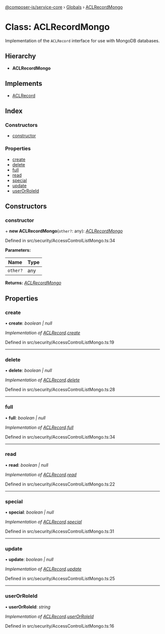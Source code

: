[@composer-js/service-core](../README.md) › [Globals](../globals.md) › [ACLRecordMongo](aclrecordmongo.md)

# Class: ACLRecordMongo

Implementation of the `ACLRecord` interface for use with MongoDB databases.

## Hierarchy

* **ACLRecordMongo**

## Implements

* [ACLRecord](../interfaces/aclrecord.md)

## Index

### Constructors

* [constructor](aclrecordmongo.md#constructor)

### Properties

* [create](aclrecordmongo.md#create)
* [delete](aclrecordmongo.md#delete)
* [full](aclrecordmongo.md#full)
* [read](aclrecordmongo.md#read)
* [special](aclrecordmongo.md#special)
* [update](aclrecordmongo.md#update)
* [userOrRoleId](aclrecordmongo.md#userorroleid)

## Constructors

###  constructor

\+ **new ACLRecordMongo**(`other?`: any): *[ACLRecordMongo](aclrecordmongo.md)*

Defined in src/security/AccessControlListMongo.ts:34

**Parameters:**

Name | Type |
------ | ------ |
`other?` | any |

**Returns:** *[ACLRecordMongo](aclrecordmongo.md)*

## Properties

###  create

• **create**: *boolean | null*

*Implementation of [ACLRecord](../interfaces/aclrecord.md).[create](../interfaces/aclrecord.md#create)*

Defined in src/security/AccessControlListMongo.ts:19

___

###  delete

• **delete**: *boolean | null*

*Implementation of [ACLRecord](../interfaces/aclrecord.md).[delete](../interfaces/aclrecord.md#delete)*

Defined in src/security/AccessControlListMongo.ts:28

___

###  full

• **full**: *boolean | null*

*Implementation of [ACLRecord](../interfaces/aclrecord.md).[full](../interfaces/aclrecord.md#full)*

Defined in src/security/AccessControlListMongo.ts:34

___

###  read

• **read**: *boolean | null*

*Implementation of [ACLRecord](../interfaces/aclrecord.md).[read](../interfaces/aclrecord.md#read)*

Defined in src/security/AccessControlListMongo.ts:22

___

###  special

• **special**: *boolean | null*

*Implementation of [ACLRecord](../interfaces/aclrecord.md).[special](../interfaces/aclrecord.md#special)*

Defined in src/security/AccessControlListMongo.ts:31

___

###  update

• **update**: *boolean | null*

*Implementation of [ACLRecord](../interfaces/aclrecord.md).[update](../interfaces/aclrecord.md#update)*

Defined in src/security/AccessControlListMongo.ts:25

___

###  userOrRoleId

• **userOrRoleId**: *string*

*Implementation of [ACLRecord](../interfaces/aclrecord.md).[userOrRoleId](../interfaces/aclrecord.md#userorroleid)*

Defined in src/security/AccessControlListMongo.ts:16
